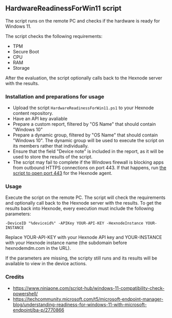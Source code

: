 ## HardwareReadinessForWin11 script
The script runs on the remote PC and checks if the hardware is ready for Windows 11. 


The script checks the following requirements:
* TPM
* Secure Boot
* CPU
* RAM
* Storage

After the evaluation, the script optionally calls back to the Hexnode server with the results.

### Installation and preparations for usage
* Upload the script `HardwareReadinessForWin11.ps1` to your Hexnode content repository.
* Have an API key avaliable
* Prepare a custom report, filtered by "OS Name" that should contain "Windows 10"
* Prepare a dynamic group, filtered by "OS Name" that should contain "Windows 10". The dynamic group will be used to execute the script on its members rather that individually.
* Ensure that the field "Device note" is included in the report, as it will be used to store the results of the script.
* The script may fail to complete if the Windows firewall is blocking apps from outbound HTTPS connections on port 443. If that happens, run [the script to open port 443](open-firewall-access-443.ps1) for the Hexnode agent.

### Usage
Execute the script on the remote PC. The script will check the requirements and optionally call back to the Hexnode server with the results.
To get the results back into Hexnode, every execution must include the following parameters:

``
-DeviceID "%deviceid%" -APIKey YOUR-API-KEY -HexnodeInstance YOUR-INSTANCE
``

Replace YOUR-API-KEY with your Hexnode API key and YOUR-INSTANCE with your Hexnode instance name (the subdomain before hexnodemdm.com in the URL).

If the parameters are missing, the scripty still runs and its results will be available to view in the device actions.

### Credits
* https://www.ninjaone.com/script-hub/windows-11-compatibility-check-powershell/
* https://techcommunity.microsoft.com/t5/microsoft-endpoint-manager-blog/understanding-readiness-for-windows-11-with-microsoft-endpoint/ba-p/2770866